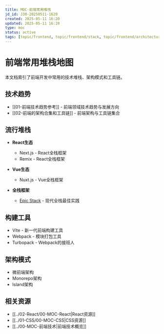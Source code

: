 ```yaml
---
title: MOC-前端常用堆栈
jd_id: J30-20250511-1620
created: 2025-05-11 16:20
updated: 2025-05-11 16:20
type: moc
status: active
tags: [topic/frontend, topic/frontend/stack, topic/frontend/architecture, topic/moc]
---
```


# 前端常用堆栈地图

本文档索引了前端开发中常用的技术堆栈、架构模式和工具链。

## 技术趋势

- [[01-前端技术趋势参考]] - 前端领域技术趋势与发展方向
- [[02-前端的架构合集和工具链]] - 前端架构与工具链集合

## 流行堆栈

- **React生态**
  - Next.js - React全栈框架
  - Remix - React全栈框架
  
- **Vue生态**
  - Nuxt.js - Vue全栈框架

- **全栈框架**
  - [Epic Stack](https://www.epicweb.dev/stack) - 现代全栈最佳实践

## 构建工具

- Vite - 新一代前端构建工具
- Webpack - 模块打包工具
- Turbopack - Webpack的接班人

## 架构模式

- 微前端架构
- Monorepo架构
- Island架构

## 相关资源

- [[../02-React/00-MOC-React|React资源]]
- [[../01-CSS/00-MOC-CSS|CSS资源]]
- [[../00-MOC-前端技术|前端技术概览]] 